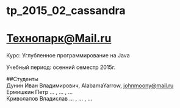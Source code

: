 # tp_2015_02_cassandra
Технопарк@Mail.ru  
============  
Курс: Углубленное программирование на Java  
  
Учебный период: осенний семестр 2015г.
  
##Студенты  
Дунин Иван Владимирович, AlabamaYarrow, johnmoony@mail.ru  
Ермишкин Петр ... , ... , ...  
Криволапов Владислав ... , ... , ...  
